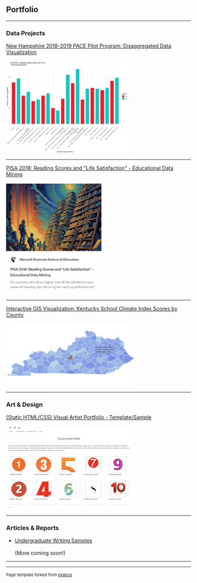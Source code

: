## Portfolio


---

### Data Projects 

<a href="https://taylor-true.github.io/NH-pace/">New Hampshire 2018-2019 PACE Pilot Program: Disaggregated Data Visualization</a><br><br>
<img src="images/NH_SCORES_COMPLETE_2018-19.png" height = "250"/>

---
<a href="https://showspace.so/p/8883?refPageType=user&refPageLabel=Taylor%20True&refPageSlug=taylor-true-56">PISA 2018: Reading Scores and "Life Satisfaction" - Educational Data Mining</a><br><br>
<img src="images/Screen Shot 2024-03-16 at 7.45.48 PM.png" height = "300"/>

---
<a href="https://taylor-true.github.io/gis-kentucky-climate/">Interactive GIS Visualization: Kentucky School Climate Index Scores by County</a> <br><br>
<img src="images/Screen Shot 2024-03-16 at 7.46.48 PM.png" width = "350"/>

---

### Art & Design

<a href="https://taylor-true.github.io/portfolio-template/">(Static HTML/CSS) Visual Artist Portfolio - Template/Sample</a><br><br>
<img src="images/Screen Shot 2024-03-21 at 12.16.42 AM.png" width = "350"/> 


---


### Articles & Reports

- [Undergraduate Writing Samples](https://u.osu.edu/true.25/)
  <br><br>
(More coming soon!)

---




---
<p style="font-size:11px">Page template forked from <a href="https://github.com/evanca/quick-portfolio">evanca</a></p>
<!-- Remove above link if you don't want to attibute -->

